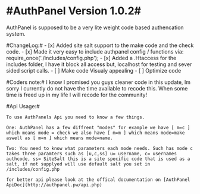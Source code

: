 #AuthPanel Version 1.0.2#
=========

AuthPanel is supposed to be a very lite weight code based authencation system.


#ChangeLog:#
	- [x] Added site salt support to the make code and the check code.
	- [x] Made it very easy to include authpanel config / functions via: require_once('./includes/config.php');
	- [x] Added a .Htaccess for the includes folder, I have it block all access but, localhost for testing and sever sided script calls.
	- [ ] Make code Visualy appealing
	- [ ] Optimize code


#Coders note:#
	I know I promised you guys cleaner code in this update, Im sorry I currently do not have the time available to recode this.
	When some time is freed up in my life I will recode for the community!



#Api Usage:#

	To use AuthPanels Api you need to know a few things.

	One: AuthPanel has a few diffrent "modes" for example we have [ m=c ] which means mode = check we also have [ m=m ] which means mode=make aswell as [ m=n ] which means mode=name.

	Two: You need to know what parameters each mode needs. Such has mode c takes three paramters such as [u,c,ss] u= username, c= usernames authcode, ss= SiteSalt this is a site specific code that is used as a salt, if not supplyed will use default salt you set in /includes/config.php
	
	for better api please look at the offical documentation on [AuthPanel ApiDoc](http://authpanel.pw/api.php)
